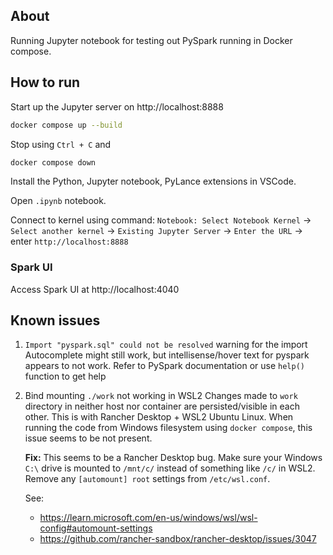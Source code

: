 ## About

Running Jupyter notebook for testing out PySpark running in Docker compose.

## How to run

Start up the Jupyter server on http://localhost:8888

```sh
docker compose up --build
```

Stop using `Ctrl + C` and

```sh
docker compose down
```

Install the Python, Jupyter notebook, PyLance extensions in VSCode.

Open `.ipynb` notebook.

Connect to kernel using command: `Notebook: Select Notebook Kernel` -> `Select another kernel` -> `Existing Jupyter Server` -> `Enter the URL` -> enter `http://localhost:8888`

### Spark UI

Access Spark UI at http://localhost:4040

## Known issues

1. `Import "pyspark.sql" could not be resolved` warning for the import
    Autocomplete might still work, but intellisense/hover text for pyspark appears to not work. Refer to PySpark documentation or use `help()` function to get help

2. Bind mounting `./work` not working in WSL2
    Changes made to `work` directory in neither host nor container are persisted/visible in each other. This is with Rancher Desktop + WSL2 Ubuntu Linux. When running the code from Windows filesystem using `docker compose`, this issue seems to be not present.

    **Fix:** This seems to be a Rancher Desktop bug. Make sure your Windows `C:\` drive is mounted to `/mnt/c/` instead of something like `/c/` in WSL2.
    Remove any `[automount] root` settings from `/etc/wsl.conf`.

    See:
    
    - https://learn.microsoft.com/en-us/windows/wsl/wsl-config#automount-settings
    - https://github.com/rancher-sandbox/rancher-desktop/issues/3047

